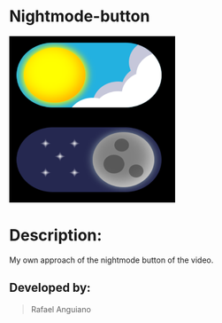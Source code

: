 # Nightmode-button

<img src="image.png" alt="Button Image" width="300" height="300">

# Description:
 
 My own approach of the nightmode button of the video.

## Developed by:
> Rafael Anguiano

